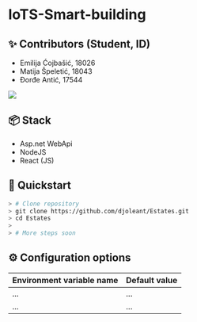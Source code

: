 # IoTS-Smart-building
## ✨ Contributors (Student, ID)

* Emilija Ćojbašić, 18026
* Matija Špeletić, 18043
* Đorđe Antić, 17544

<a href="https://github.com/djoleant/InternClix/graphs/contributors">
  <img src="https://contrib.rocks/image?repo=djoleant/InternClix" />
</a>

## 📦 Stack
* Asp.net WebApi
* NodeJS
* React (JS)

## 🚀 Quickstart

```bash
> # Clone repository
> git clone https://github.com/djoleant/Estates.git
> cd Estates
>
> # More steps soon
```
## ⚙️ Configuration options

| Environment variable name | Default value | 
| ------------------------- | ------------- |
| ... | ...| 
| ... | ... |
